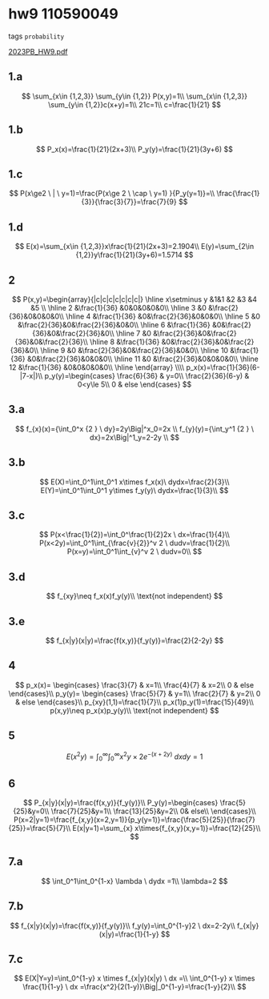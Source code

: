 # hw9 110590049
tags `probability`

[2023PB\_HW9.pdf](../../assets/pdf/2023PB_HW9.pdf)

## 1.a

$$
\sum_{x\in {1,2,3}} \sum_{y\in {1,2}} P(x,y)=1\\ \sum_{x\in {1,2,3}} \sum_{y\in {1,2}}c(x+y)=1\\ 21c=1\\ c=\frac{1}{21}
$$

## 1.b

$$
P_x(x)=\frac{1}{21}(2x+3)\\ P_y(y)=\frac{1}{21}(3y+6)
$$

## 1.c

$$
P(x\ge2 \ | \ y=1)=\frac{P(x\ge 2 \ \cap \ y=1) }{P_y(y=1)}=\\ \frac{\frac{1}{3}}{\frac{3}{7}}=\frac{7}{9}
$$

## 1.d

$$
E(x)=\sum_{x\in {1,2,3}}x\frac{1}{21}(2x+3)=2.1904\\ E(y)=\sum_{2\in {1,2}}y\frac{1}{21}(3y+6)=1.5714
$$

## 2

$$
P(x,y)=\begin{array}{|c|c|c|c|c|c|c|} 
\hline x\setminus y &1&1 &2 &3 &4 &5 \\
\hline 2 &\frac{1}{36} &0&0&0&0&0\\
\hline 3 &0 &\frac{2}{36}&0&0&0&0\\
\hline 4 &\frac{1}{36} &0&\frac{2}{36}&0&0&0\\
\hline 5 &0 &\frac{2}{36}&0&\frac{2}{36}&0&0\\
\hline 6 &\frac{1}{36} &0&\frac{2}{36}&0&\frac{2}{36}&0\\
\hline 7 &0 &\frac{2}{36}&0&\frac{2}{36}&0&\frac{2}{36}\\
\hline 8 &\frac{1}{36} &0&\frac{2}{36}&0&\frac{2}{36}&0\\
\hline 9 &0 &\frac{2}{36}&0&\frac{2}{36}&0&0\\
\hline 10 &\frac{1}{36} &0&\frac{2}{36}&0&0&0\\
\hline 11 &0 &\frac{2}{36}&0&0&0&0\\
\hline 12 &\frac{1}{36} &0&0&0&0&0\\
\hline \end{array} \\\\
p_x(x)=\frac{1}{36}(6-|7-x|)\\ 
p_y(y)=\begin{cases} \frac{6}{36} & y=0\\ \frac{2}{36}(6-y) & 0<y\le 5\\ 
0 & else \end{cases}
$$

## 3.a

$$
f_{x}(x)={\int_0^x {2 } \ dy}=2y\Big|^x_0=2x \\ f_{y}(y)={\int_y^1 {2 } \ dx}=2x\Big|^1_y=2-2y \\
$$

## 3.b

$$
E(X)=\int_0^1\int_0^1 x\times f_x(x)\ dydx=\frac{2}{3}\\ E(Y)=\int_0^1\int_0^1 y\times f_y(y)\ dydx=\frac{1}{3}\\
$$

## 3.c

$$
P(x<\frac{1}{2})=\int_0^\frac{1}{2}2x \ dx=\frac{1}{4}\\ P(x<2y)=\int_0^1\int_{\frac{v}{2}}^v 2 \ dudv=\frac{1}{2}\\ P(x=y)=\int_0^1\int_{v}^v 2 \ dudv=0\\
$$

## 3.d

$$
f_{xy}\neq f_x(x)f_y(y)\\ \text{not independent}
$$

## 3.e

$$
f_{x|y}(x|y)=\frac{f(x,y)}{f_y(y)}=\frac{2}{2-2y}
$$

## 4

$$
p_x(x)= \begin{cases} \frac{3}{7} & x=1\\ \frac{4}{7} & x=2\\ 0 & else \end{cases}\\ p_y(y)= \begin{cases} \frac{5}{7} & y=1\\ \frac{2}{7} & y=2\\ 0 & else \end{cases}\\ p_{xy}(1,1)=\frac{1}{7}\\ p_x(1)p_y(1)=\frac{15}{49}\\ p(x,y)\neq p_x(x)p_y(y)\\ \text{not independent}
$$

## 5

$$
E(x^2y)=\int_0^\infty\int_0^\infty {x^2y\times 2e^{-(x+2y)}} \ dxdy=1
$$

## 6

$$
P_{x|y}(x|y)=\frac{f(x,y)}{f_y(y)}\\ P_y(y)=\begin{cases} \frac{5}{25}&y=0\\ \frac{7}{25}&y=1\\ \frac{13}{25}&y=2\\ 0& else\\ \end{cases}\\ P(x=2|y=1)=\frac{f_{x,y}(x=2,y=1)}{p_y(y=1)}=\frac{\frac{5}{25}}{\frac{7}{25}}=\frac{5}{7}\\ E(x|y=1)=\sum_{x} x\times{f_{x,y}(x,y=1)}=\frac{12}{25}\\
$$

## 7.a

$$
\int_0^1\int_0^{1-x} \lambda \ dydx =1\\ \lambda=2
$$

## 7.b

$$
f_{x|y}(x|y)=\frac{f(x,y)}{f_y(y)}\\ f_y(y)=\int_0^{1-y}2 \ dx=2-2y\\ f_{x|y}(x|y)=\frac{1}{1-y}
$$

## 7.c

$$
E(X|Y=y)=\int_0^{1-y} x \times f_{x|y}(x|y) \ dx =\\ \int_0^{1-y} x \times \frac{1}{1-y} \ dx =\frac{x^2}{2(1-y)}\Big|_0^{1-y}=\frac{1-y}{2}\\
$$
